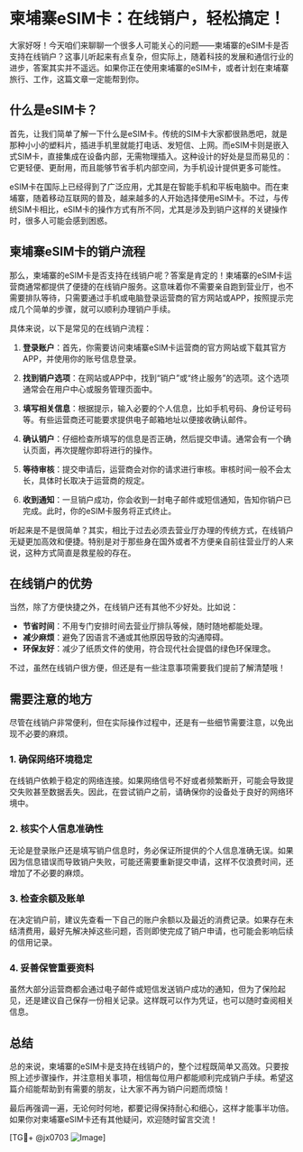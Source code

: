 # 柬埔寨eSIM卡：在线销户，轻松搞定！

大家好呀！今天咱们来聊聊一个很多人可能关心的问题——柬埔寨的eSIM卡是否支持在线销户？这事儿听起来有点复杂，但实际上，随着科技的发展和通信行业的进步，答案其实并不遥远。如果你正在使用柬埔寨的eSIM卡，或者计划在柬埔寨旅行、工作，这篇文章一定能帮到你。

## 什么是eSIM卡？

首先，让我们简单了解一下什么是eSIM卡。传统的SIM卡大家都很熟悉吧，就是那种小小的塑料片，插进手机里就能打电话、发短信、上网。而eSIM卡则是嵌入式SIM卡，直接集成在设备内部，无需物理插入。这种设计的好处是显而易见的：它更轻便、更耐用，而且能够节省手机内部空间，为手机设计提供更多可能性。

eSIM卡在国际上已经得到了广泛应用，尤其是在智能手机和平板电脑中。而在柬埔寨，随着移动互联网的普及，越来越多的人开始选择使用eSIM卡。不过，与传统SIM卡相比，eSIM卡的操作方式有所不同，尤其是涉及到销户这样的关键操作时，很多人可能会感到困惑。

## 柬埔寨eSIM卡的销户流程

那么，柬埔寨的eSIM卡是否支持在线销户呢？答案是肯定的！柬埔寨的eSIM卡运营商通常都提供了便捷的在线销户服务。这意味着你不需要亲自跑到营业厅，也不需要排队等待，只需要通过手机或电脑登录运营商的官方网站或APP，按照提示完成几个简单的步骤，就可以顺利办理销户手续。

具体来说，以下是常见的在线销户流程：

1. **登录账户**：首先，你需要访问柬埔寨eSIM卡运营商的官方网站或下载其官方APP，并使用你的账号信息登录。
   
2. **找到销户选项**：在网站或APP中，找到“销户”或“终止服务”的选项。这个选项通常会在用户中心或服务管理页面中。

3. **填写相关信息**：根据提示，输入必要的个人信息，比如手机号码、身份证号码等。有些运营商还可能要求提供电子邮箱地址以便接收确认邮件。

4. **确认销户**：仔细检查所填写的信息是否正确，然后提交申请。通常会有一个确认页面，再次提醒你即将进行的操作。

5. **等待审核**：提交申请后，运营商会对你的请求进行审核。审核时间一般不会太长，具体时长取决于运营商的规定。

6. **收到通知**：一旦销户成功，你会收到一封电子邮件或短信通知，告知你销户已完成。此时，你的eSIM卡服务将正式终止。

听起来是不是很简单？其实，相比于过去必须去营业厅办理的传统方式，在线销户无疑更加高效和便捷。特别是对于那些身在国外或者不方便亲自前往营业厅的人来说，这种方式简直是救星般的存在。

## 在线销户的优势

当然，除了方便快捷之外，在线销户还有其他不少好处。比如说：

- **节省时间**：不用专门安排时间去营业厅排队等候，随时随地都能处理。
- **减少麻烦**：避免了因语言不通或其他原因导致的沟通障碍。
- **环保友好**：减少了纸质文件的使用，符合现代社会提倡的绿色环保理念。

不过，虽然在线销户很方便，但还是有一些注意事项需要我们提前了解清楚哦！

## 需要注意的地方

尽管在线销户非常便利，但在实际操作过程中，还是有一些细节需要注意，以免出现不必要的麻烦。

### 1. 确保网络环境稳定
在线销户依赖于稳定的网络连接。如果网络信号不好或者频繁断开，可能会导致提交失败甚至数据丢失。因此，在尝试销户之前，请确保你的设备处于良好的网络环境中。

### 2. 核实个人信息准确性
无论是登录账户还是填写销户信息时，务必保证所提供的个人信息准确无误。如果因为信息错误而导致销户失败，可能还需要重新提交申请，这样不仅浪费时间，还增加了不必要的麻烦。

### 3. 检查余额及账单
在决定销户前，建议先查看一下自己的账户余额以及最近的消费记录。如果存在未结清费用，最好先解决掉这些问题，否则即使完成了销户申请，也可能会影响后续的信用记录。

### 4. 妥善保管重要资料
虽然大部分运营商都会通过电子邮件或短信发送销户成功的通知，但为了保险起见，还是建议自己保存一份相关记录。这样既可以作为凭证，也可以随时查阅相关信息。

## 总结

总的来说，柬埔寨的eSIM卡是支持在线销户的，整个过程既简单又高效。只要按照上述步骤操作，并注意相关事项，相信每位用户都能顺利完成销户手续。希望这篇介绍能帮助到有需要的朋友，让大家不再为销户问题而烦恼！

最后再强调一遍，无论何时何地，都要记得保持耐心和细心，这样才能事半功倍。如果你对柬埔寨eSIM卡还有其他疑问，欢迎随时留言交流！

[TG💪+ @jx0703 ![Image](https://github.com/user-attachments/assets/dbca1d08-cadb-493c-b0ec-ad6f7a83f270)]
